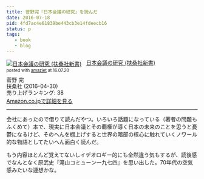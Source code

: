 ```yaml
---
title: 菅野完『日本会議の研究』を読んだ
date: 2016-07-18
pid: 4fd7ac4e61839be443cb3e14fdeecb16
status: p
tags:
   - book
   - blog
---
```


<div class="amazlet-box" style="margin-bottom:0px;"><div class="amazlet-image" style="float:left;margin:0px 12px 1px 0px;"><a href="http://www.amazon.co.jp/exec/obidos/ASIN/4594074766/dotimpact-22/ref=nosim/" name="amazletlink" target="_blank"><img src="http://ecx.images-amazon.com/images/I/51mlQJm62kL._SL160_.jpg" alt="日本会議の研究 (扶桑社新書)" style="border: none;" /></a></div><div class="amazlet-info" style="line-height:120%; margin-bottom: 10px"><div class="amazlet-name" style="margin-bottom:10px;line-height:120%"><a href="http://www.amazon.co.jp/exec/obidos/ASIN/4594074766/dotimpact-22/ref=nosim/" name="amazletlink" target="_blank">日本会議の研究 (扶桑社新書)</a><div class="amazlet-powered-date" style="font-size:80%;margin-top:5px;line-height:120%">posted with <a href="http://www.amazlet.com/" title="amazlet" target="_blank">amazlet</a> at 16.07.20</div></div><div class="amazlet-detail">菅野 完 <br />扶桑社 (2016-04-30)<br />売り上げランキング: 38<br /></div><div class="amazlet-sub-info" style="float: left;"><div class="amazlet-link" style="margin-top: 5px"><a href="http://www.amazon.co.jp/exec/obidos/ASIN/4594074766/dotimpact-22/ref=nosim/" name="amazletlink" target="_blank">Amazon.co.jpで詳細を見る</a></div></div></div><div class="amazlet-footer" style="clear: left"></div></div>

---- 

会社にあったので借りて読んだやつ。いろいろ話題になっている（著者の問題もふくめて）本で、現実に日本会議とその覇権が導く日本の未来のことを思うと憂鬱になるけど、そのへんを棚上げすると世界の暗部の核心に触れていくノワール的な物語としてたいへん面白く読んだ。

もう内容ほとんど覚えてないしイデオロギー的にも全然違う気もするが、読後感でなんとなく原武史『滝山コミューン一九七四』を思い出した。70年代の空気感みたいな連想かな。